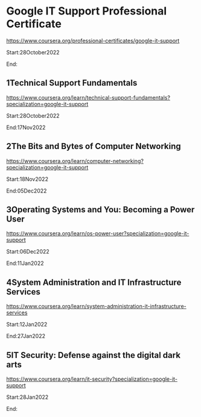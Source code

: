 # Google IT Support Professional Certificate
https://www.coursera.org/professional-certificates/google-it-support

Start:28October2022

End:

## 1Technical Support Fundamentals

https://www.coursera.org/learn/technical-support-fundamentals?specialization=google-it-support

Start:28October2022

End:17Nov2022

## 2The Bits and Bytes of Computer Networking

https://www.coursera.org/learn/computer-networking?specialization=google-it-support

Start:18Nov2022

End:05Dec2022

## 3Operating Systems and You: Becoming a Power User

https://www.coursera.org/learn/os-power-user?specialization=google-it-support

Start:06Dec2022

End:11Jan2022

## 4System Administration and IT Infrastructure Services

https://www.coursera.org/learn/system-administration-it-infrastructure-services

Start:12Jan2022

End:27Jan2022

## 5IT Security: Defense against the digital dark arts

https://www.coursera.org/learn/it-security?specialization=google-it-support

Start:28Jan2022

End:
